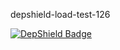 depshield-load-test-126

[![DepShield Badge](https://cpeters2.dev.depshield.sonatype.org/badges/depshield-load-cpeters2d/depshield-load-test-126/depshield.svg)](https://sonatype.github.io/depshield-github-pages)
